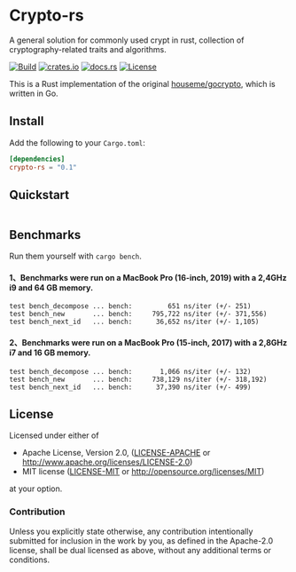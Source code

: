 # Crypto-rs
A general solution for commonly used crypt in rust, collection of cryptography-related traits and algorithms.


[![Build](https://github.com/houseme/crypto-rs/workflows/Build/badge.svg)](https://github.com/houseme/crypto-rs/actions?query=workflow%3ABuild)
[![crates.io](https://img.shields.io/crates/v/crypto-rs.svg)](https://crates.io/crates/crypto-rs)
[![docs.rs](https://docs.rs/crypto-rs/badge.svg)](https://docs.rs/crypto-rs/)
[![License](https://img.shields.io/crates/l/crypto-rs)](LICENSE-APACHE)

This is a Rust implementation of the original [houseme/gocrypto](https://github.com/houseme/gocrypto), which is written in Go.



## Install

Add the following to your `Cargo.toml`:
```toml
[dependencies]
crypto-rs = "0.1"
```

## Quickstart

```rust

```

## Benchmarks


Run them yourself with `cargo bench`.

#### 1、Benchmarks were run on a MacBook Pro (16-inch, 2019) with a 2,4GHz i9 and 64 GB memory.

```
test bench_decompose ... bench:         651 ns/iter (+/- 251)
test bench_new       ... bench:     795,722 ns/iter (+/- 371,556)
test bench_next_id   ... bench:      36,652 ns/iter (+/- 1,105)
```

#### 2、Benchmarks were run on a MacBook Pro (15-inch, 2017) with a 2,8GHz i7 and 16 GB memory.

```
test bench_decompose ... bench:       1,066 ns/iter (+/- 132)
test bench_new       ... bench:     738,129 ns/iter (+/- 318,192)
test bench_next_id   ... bench:      37,390 ns/iter (+/- 499)
```

## License

Licensed under either of

* Apache License, Version 2.0, ([LICENSE-APACHE](LICENSE-APACHE) or http://www.apache.org/licenses/LICENSE-2.0)
* MIT license ([LICENSE-MIT](LICENSE-MIT) or http://opensource.org/licenses/MIT)

at your option.

### Contribution

Unless you explicitly state otherwise, any contribution intentionally submitted for inclusion in the work by you, as defined in the Apache-2.0 license, shall be dual licensed as above, without any additional terms or conditions.
